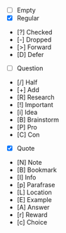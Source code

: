 - [ ] Empty
- [x] Regular
- [?] Checked
- [-] Dropped
- [>] Forward
- [D] Defer
- [ ] Question
- [/] Half
- [+] Add
- [R] Research
- [!] Important
- [i] Idea
- [B] Brainstorm
- [P] Pro
- [C] Con
- [x] Quote
- [N] Note
- [B] Bookmark
- [I] Info
- [p] Parafrase
- [L] Location
- [E] Example
- [A] Answer
- [r] Reward
- [c] Choice 



